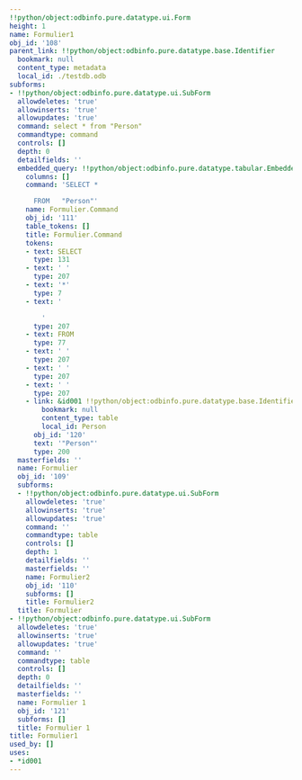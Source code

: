 ```yaml
---
!!python/object:odbinfo.pure.datatype.ui.Form
height: 1
name: Formulier1
obj_id: '108'
parent_link: !!python/object:odbinfo.pure.datatype.base.Identifier
  bookmark: null
  content_type: metadata
  local_id: ./testdb.odb
subforms:
- !!python/object:odbinfo.pure.datatype.ui.SubForm
  allowdeletes: 'true'
  allowinserts: 'true'
  allowupdates: 'true'
  command: select * from "Person"
  commandtype: command
  controls: []
  depth: 0
  detailfields: ''
  embedded_query: !!python/object:odbinfo.pure.datatype.tabular.EmbeddedQuery
    columns: []
    command: 'SELECT *

      FROM   "Person"'
    name: Formulier.Command
    obj_id: '111'
    table_tokens: []
    title: Formulier.Command
    tokens:
    - text: SELECT
      type: 131
    - text: ' '
      type: 207
    - text: '*'
      type: 7
    - text: '

        '
      type: 207
    - text: FROM
      type: 77
    - text: ' '
      type: 207
    - text: ' '
      type: 207
    - text: ' '
      type: 207
    - link: &id001 !!python/object:odbinfo.pure.datatype.base.Identifier
        bookmark: null
        content_type: table
        local_id: Person
      obj_id: '120'
      text: '"Person"'
      type: 200
  masterfields: ''
  name: Formulier
  obj_id: '109'
  subforms:
  - !!python/object:odbinfo.pure.datatype.ui.SubForm
    allowdeletes: 'true'
    allowinserts: 'true'
    allowupdates: 'true'
    command: ''
    commandtype: table
    controls: []
    depth: 1
    detailfields: ''
    masterfields: ''
    name: Formulier2
    obj_id: '110'
    subforms: []
    title: Formulier2
  title: Formulier
- !!python/object:odbinfo.pure.datatype.ui.SubForm
  allowdeletes: 'true'
  allowinserts: 'true'
  allowupdates: 'true'
  command: ''
  commandtype: table
  controls: []
  depth: 0
  detailfields: ''
  masterfields: ''
  name: Formulier 1
  obj_id: '121'
  subforms: []
  title: Formulier 1
title: Formulier1
used_by: []
uses:
- *id001
---
```

